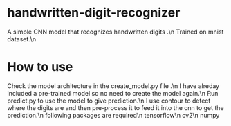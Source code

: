 # handwritten-digit-recognizer
A simple CNN model that recognizes handwritten digits .\n
Trained on mnist dataset.\n
# How to use
Check the model architecture in the create_model.py file .\n
I have alreday included a pre-trained model so no need to create the model again.\n
Run predict.py to use the model to give prediction.\n
I use contour to detect where the digits are and then pre-process it to feed it into the cnn to get the prediction.\n
following packages are required\n
tensorflow\n
cv2\n
numpy
